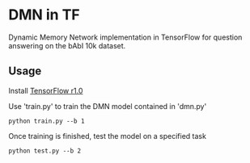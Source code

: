 # DMN in TF
Dynamic Memory Network implementation in TensorFlow for question answering on the bAbI 10k dataset.


## Usage
Install [TensorFlow r1.0](https://www.tensorflow.org/install/)

Use 'train.py' to train the DMN model contained in 'dmn.py'

	python train.py --b 1

Once training is finished, test the model on a specified task

	python test.py --b 2
